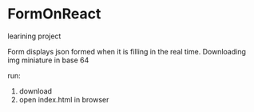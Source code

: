 # FormOnReact
learining project

Form displays json formed when it is filling in the real time.
Downloading img miniature in base 64

run:
1. download
2. open index.html in browser

